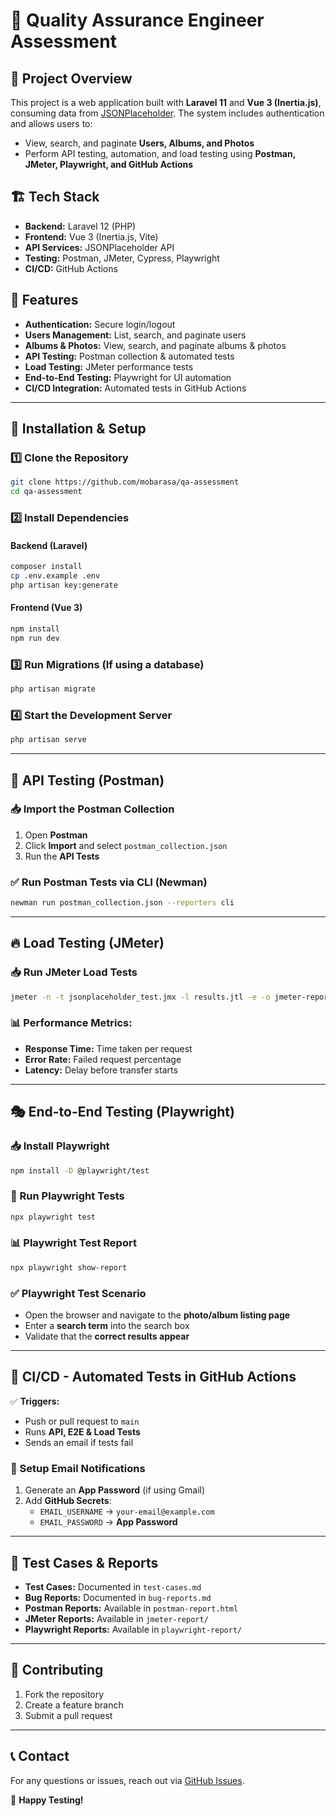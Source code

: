 # 🚀 Quality Assurance Engineer Assessment

## 📌 Project Overview
This project is a web application built with **Laravel 11** and **Vue 3 (Inertia.js)**, consuming data from [JSONPlaceholder](https://jsonplaceholder.typicode.com/). The system includes authentication and allows users to:
- View, search, and paginate **Users, Albums, and Photos**
- Perform API testing, automation, and load testing using **Postman, JMeter, Playwright, and GitHub Actions**

## 🏗️ Tech Stack
- **Backend:** Laravel 12 (PHP)
- **Frontend:** Vue 3 (Inertia.js, Vite)
- **API Services:** JSONPlaceholder API
- **Testing:** Postman, JMeter, Cypress, Playwright
- **CI/CD:** GitHub Actions

## 📜 Features
- **Authentication:** Secure login/logout
- **Users Management:** List, search, and paginate users
- **Albums & Photos:** View, search, and paginate albums & photos
- **API Testing:** Postman collection & automated tests
- **Load Testing:** JMeter performance tests
- **End-to-End Testing:** Playwright for UI automation
- **CI/CD Integration:** Automated tests in GitHub Actions

---

## 🔧 Installation & Setup
### 1️⃣ Clone the Repository
```sh
git clone https://github.com/mobarasa/qa-assessment
cd qa-assessment
```
### 2️⃣ Install Dependencies
#### Backend (Laravel)
```sh
composer install
cp .env.example .env
php artisan key:generate
```
#### Frontend (Vue 3)
```sh
npm install
npm run dev
```
### 3️⃣ Run Migrations (If using a database)
```sh
php artisan migrate
```
### 4️⃣ Start the Development Server
```sh
php artisan serve
```

---

## 🚀 API Testing (Postman)
### 📥 Import the Postman Collection
1. Open **Postman**
2. Click **Import** and select `postman_collection.json`
3. Run the **API Tests**

### ✅ Run Postman Tests via CLI (Newman)
```sh
newman run postman_collection.json --reporters cli
```

---

## 🔥 Load Testing (JMeter)
### 📥 Run JMeter Load Tests
```sh
jmeter -n -t jsonplaceholder_test.jmx -l results.jtl -e -o jmeter-report/
```
### 📊 Performance Metrics:
- **Response Time:** Time taken per request
- **Error Rate:** Failed request percentage
- **Latency:** Delay before transfer starts

---

## 🎭 End-to-End Testing (Playwright)
### 📥 Install Playwright
```sh
npm install -D @playwright/test
```
### 🏃 Run Playwright Tests
```sh
npx playwright test
```
### 📊 Playwright Test Report
```sh
npx playwright show-report
```
### ✅ Playwright Test Scenario
- Open the browser and navigate to the **photo/album listing page**
- Enter a **search term** into the search box
- Validate that the **correct results appear**

---

## 🚀 CI/CD - Automated Tests in GitHub Actions
✅ **Triggers:**
- Push or pull request to `main`
- Runs **API, E2E & Load Tests**
- Sends an email if tests fail

### 🔧 Setup Email Notifications
1. Generate an **App Password** (if using Gmail)
2. Add **GitHub Secrets**:
   - `EMAIL_USERNAME` → `your-email@example.com`
   - `EMAIL_PASSWORD` → **App Password**

---

## 📜 Test Cases & Reports
- **Test Cases:** Documented in `test-cases.md`
- **Bug Reports:** Documented in `bug-reports.md`
- **Postman Reports:** Available in `postman-report.html`
- **JMeter Reports:** Available in `jmeter-report/`
- **Playwright Reports:** Available in `playwright-report/`

---

## 🤝 Contributing
1. Fork the repository
2. Create a feature branch
3. Submit a pull request

---

## 📞 Contact
For any questions or issues, reach out via [GitHub Issues](https://github.com/mobarasa/qa-assessment/issues).

🚀 **Happy Testing!**
